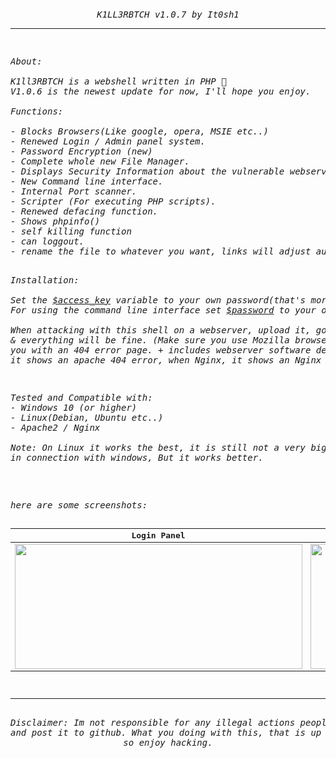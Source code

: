 <h6 align="center"> 
<pre>

<p align="center">K1LL3RBTCH v1.0.7 by It0sh1</p><hr>
<p align="left">About:<br><br>K1ll3RBTCH is a webshell written in PHP 🐘
V1.0.6 is the newest update for now, I'll hope you enjoy.<br><br>Functions:<br>
- Blocks Browsers(Like google, opera, MSIE etc..)
- Renewed Login / Admin panel system.
- Password Encryption (new)
- Complete whole new File Manager.
- Displays Security Information about the vulnerable webserver.
- New Command line interface.
- Internal Port scanner.
- Scripter (For executing PHP scripts).
- Renewed defacing function.
- Shows phpinfo()
- self killing function
- can loggout.
- rename the file to whatever you want, links will adjust automatically.
</p><p align="left">
Installation:<br> 
Set the <ins>$access_key</ins> variable to your own password(that's more secure).
For using the command line interface set <ins>$password</ins> to your own.<br>
When attacking with this shell on a webserver, upload it, go to the file, login
& everything will be fine. (Make sure you use Mozilla browser, otherwise it blocks
you with an 404 error page. + includes webserver software detection example: when apache,
it shows an apache 404 error, when Nginx, it shows an Nginx 404 error).
</p>
<p align="left">Tested and Compatible with:
- Windows 10 (or higher)
- Linux(Debian, Ubuntu etc..)
- Apache2 / Nginx<br>
Note: On Linux it works the best, it is still not a very big problem
in connection with windows, But it works better.</p>
<p align="left">
here are some screenshots:


Login Panel                | Admin Panel
:-------------------------:|:-------------------------:
<img src="https://user-images.githubusercontent.com/52290766/161371167-dcdee6e9-ada5-4a09-9e61-67870373dea3.png" width="460" height="200" />  |  <img src="https://user-images.githubusercontent.com/52290766/161838799-ec112662-3275-4099-9e84-9d67068da4eb.png" width="460" height="200" />
<hr>
Disclaimer: Im not responsible for any illegal actions people make with this kinda stuff. I only develop
and post it to github. What you doing with this, that is up to you. but obviously people do not listen, 
so enjoy hacking.
</p>
</pre>
</h6>


